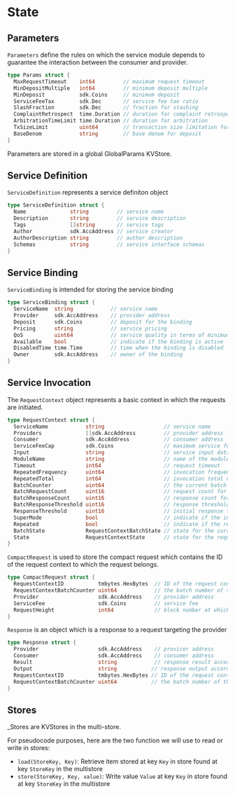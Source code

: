 <!--
order: 1
-->

# State

## Parameters

`Parameters` define the rules on which the service module depends to guarantee the interaction between the consumer and provider.

```go
type Params struct {
  MaxRequestTimeout    int64         // maximum request timeout
  MinDepositMultiple   int64         // minimum deposit multiple
  MinDeposit           sdk.Coins     // minimum deposit
  ServiceFeeTax        sdk.Dec       // service fee tax ratio
  SlashFraction        sdk.Dec       // fraction for stashing
  ComplaintRetrospect  time.Duration // duration for complaint retrospect
  ArbitrationTimeLimit time.Duration // duration for arbitration
  TxSizeLimit          uint64        // transaction size limitation for service
  BaseDenom            string        // base denom for deposit
}
```

Parameters are stored in a global GlobalParams KVStore.

## Service Definition

`ServiceDefinition` represents a service definiton object

```go
type ServiceDefinition struct {
  Name              string         // service name
  Description       string         // service description
  Tags              []string       // service tags
  Author            sdk.AccAddress // service creator
  AuthorDescription string         // author description
  Schemas           string         // service interface schemas
}
```

## Service Binding

`ServiceBinding` is intended for storing the service binding

```go
type ServiceBinding struct {
  ServiceName  string            // service name
  Provider     sdk.AccAddress    // provider address
  Deposit      sdk.Coins         // deposit for the binding
  Pricing      string            // service pricing
  QoS          uint64            // service quality in terms of minimum response time
  Available    bool              // indicate if the binding is active
  DisabledTime time.Time         // time when the binding is disabled
  Owner        sdk.AccAddress    // owner of the binding
}
```

## Service Invocation

The `RequestContext` object represents a basic context in which the requests are initiated.

```go
type RequestContext struct {
  ServiceName            string                   // service name
  Providers              []sdk.AccAddress         // provider address list
  Consumer               sdk.AccAddress           // consumer address
  ServiceFeeCap          sdk.Coins                // maximum service fee to pay for a single request
  Input                  string                   // service input data conforming to the service input schema
  ModuleName             string                   // name of the module from which the invocation is initiated, which is not necessary from CLI and API
  Timeout                int64                    // request timeout
  RepeatedFrequency      uint64                   // invocation frequency when the request context is repeated
  RepeatedTotal          int64                    // invocation total number when the request context is repeated
  BatchCounter           uint64                   // the current batch number
  BatchRequestCount      uint16                   // request count for the current batch
  BatchResponseCount     uint16                   // response count for the current batch
  BatchResponseThreshold uint16                   // response threshold for the current batch
  ResponseThreshold      uint16                   // initial response threshold for the request context
  SuperMode              bool                     // indicate if the initiator is a super user
  Repeated               bool                     // indicate if the request context is repetitive
  BatchState             RequestContextBatchState // state for the current batch
  State                  RequestContextState      // state for the request context
}
```

`CompactRequest` is used to store the compact request which contains the ID of the request context to which the request belongs.

```go
type CompactRequest struct {
  RequestContextID           tmbytes.HexBytes  // ID of the request context from which the request is initiated
  RequestContextBatchCounter uint64            // the batch number of the request
  Provider                   sdk.AccAddress    // provider address
  ServiceFee                 sdk.Coins         // service fee
  RequestHeight              int64             // block number at which the request is initiated
}
```

`Response` is an object which is a response to a request targeting the provider

```go
type Response struct {
  Provider                   sdk.AccAddress    // provicer address
  Consumer                   sdk.AccAddress    // consumer address
  Result                     string            // response result according with the result schema
  Output                     string           // response output according with the service output schema
  RequestContextID           tmbytes.HexBytes // ID of the request context to which the response belongs
  RequestContextBatchCounter uint64           // the batch number of the response
}
```

## Stores

_Stores are KVStores in the multi-store. 

For pseudocode purposes, here are the two function we will use to read or write in stores:

- `load(StoreKey, Key)`: Retrieve item stored at key `Key` in store found at key `StoreKey` in the multistore
- `store(StoreKey, Key, value)`: Write value `Value` at key `Key` in store found at key `StoreKey` in the multistore
